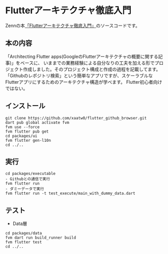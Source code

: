 # Flutterアーキテクチャ徹底入門
Zennの本[「Flutterアーキテクチャ徹底入門」](https://zenn.dev/sakusin/books/8108065546e48b)のソースコードです。

## 本の内容
「Architecting Flutter apps(GoogleのFlutterアーキテクチャの概要に関する記事)」をベースに、
いままでの業務経験による自分なりの工夫を加える形でプロジェクト作成しました。そのプロジェクト構成と作成の過程を記載してます。
「Githubのレポジトリ検索」という簡単なアプリですが、スケーラブルなFlutterアプリにするためのアーキテクチャ構造が学べます。
Flutter初心者向けではない。

## インストール
```
git clone https://github.com/xaatw0/flutter_github_browser.git
dart pub global activate fvm
fvm use --force
fvm flutter pub get
cd packages/ui
fvm flutter gen-l10n
cd ../..
```

## 実行
```
cd packages/executable
- Githubとの通信で実行
fvm flutter run
- ダミーデータで実行
fvm flutter run -t test_execute/main_with_dummy_data.dart
```

## テスト
- Data層
```
cd packages/data
fvm dart run build_runner build
fvm flutter test
cd ../..
```